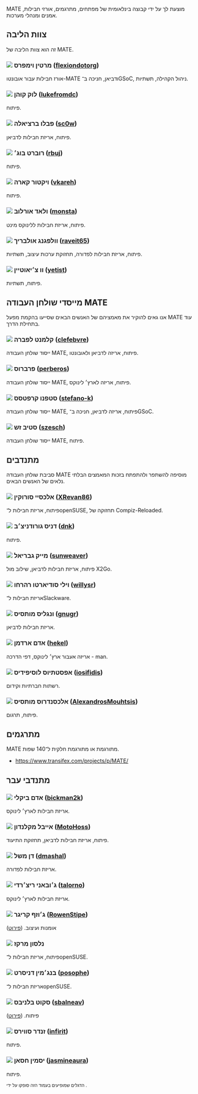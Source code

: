 <!--
.. link:
.. description:
.. tags:
.. date: 2011-12-05 07:25:21
.. title: צוות
.. slug: צוות
-->

MATE מוצעת לך על ידי קבוצה בינלאומית של מפתחים,
מתרגמים, אורזי חבילות, אמנים ומנהלי מערכות.

## צוות הליבה

זה הוא צוות הליבה של MATE.

### ![](/assets/img/flags/32/United%20Kingdom\(Great%20Britain\).png) מרטין וימפרס ([flexiondotorg](https://github.com/flexiondotorg))

אורז חבילות עבור אובונטו-MATE ודביאן, חניכה ב־GSoC, ניהול הקהילה, תשתיות.

### ![](/assets/img/flags/32/USA.png) לוק קוּהן ([lukefromdc](https://github.com/lukefromdc))

פיתוח.

### ![](/assets/img/flags/32/Galicia.png) פבלו ברציאלה ([sc0w](https://github.com/sc0w))

פיתוח, אריזת חבילות לדביאן.

### ![](/assets/img/flags/32/Catalonia.png) רוברט בוג׳ ([rbuj](https://github.com/rbuj))

פיתוח.

### ![](/assets/img/flags/32/Puerto%20Rico.png) ויקטור קארה ([vkareh](https://github.com/vkareh))

פיתוח.

### ![](/assets/img/flags/32/Russian%20Federation.png) ולאד אורלוב ([monsta](https://github.com/monsta))

פיתוח, אריזת חבילות ללינוקס מינט.

### ![](/assets/img/flags/32/Germany.png) וולפגנג אולבריך ([raveit65](https://github.com/raveit65))

פיתוח, אריזת חבילות לפדורה, תחזוקת ערכות עיצוב, תשתיות.

### ![](/assets/img/flags/32/China.png) וו צ׳יאוטיין ([yetist](https://github.com/yetist))

פיתוח, תשתיות.



## מייסדי שולחן העבודה MATE

אנו גאים להוקיר את מאמציהם של האנשים הבאים שסייעו
בהקמת מפעל MATE עוד בתחילת הדרך.

### ![](/assets/img/flags/32/France.png) קלמנט לפברה ([clefebvre](https://github.com/clefebvre))

ייסוד שולחן העבודה MATE, פיתוח, אריזה לדביאן ולאובונטו.

### ![](/assets/img/flags/32/Argentina.png) פרברוס ([perberos](https://github.com/perberos))

ייסוד שולחן העבודה MATE, פיתוח, אריזה לארץ׳ לינוקס.

### ![](/assets/img/flags/32/Italy.png) סטפנו קרפטסס ([stefano-k](https://github.com/stefano-k))

ייסוד שולחן העבודה MATE, פיתוח, אריזה לדביאן, חניכה ב־GSoC.

### ![](/assets/img/flags/32/USA.png) סטיב זש ([szesch](https://github.com/szesch))

ייסוד שולחן העבודה MATE, פיתוח.



## מתנדבים

סביבת שולחן העבודה MATE מוסיפה להשתפר ולהתפתח בזכות
המאמצים הבלתי נלאים של האנשים הבאים.

### ![](/assets/img/flags/32/Russian%20Federation.png) אלכסיי סורוקין ([XRevan86](https://github.com/XRevan86))

פיתוח, אריזת חבילות ל־openSUSE, תחזוקה של Compiz-Reloaded.

### ![](/assets/img/flags/32/Russian%20Federation.png) דניס גורודניצ׳ב ([dnk](https://github.com/dnk))

פיתוח.

### ![](/assets/img/flags/32/Germany.png) מייק גבריאל ([sunweaver](https://github.com/sunweaver))

פיתוח, אריזת חבילות לדביאן, שילוב מול X2Go.

### ![](/assets/img/flags/32/Indonesia.png) וילי סודיארטו רהרחו ([willysr](https://github.com/willysr))

אריזת חבילות ל־Slackware.

### ![](/assets/img/flags/32/Greece.png) ונגליס מותסיס ([gnugr](https://github.com/gnugr))

אריזת חבילות לדביאן.

### ![](/assets/img/flags/32/USA.png) אדם ארדמן ([hekel](https://github.com/hekel))

אריזה אעבור ארץ׳ לינוקס, דפי הדרכה - man.

### ![](/assets/img/flags/32/Greece.png) אפסטתיוס לוסיפידיס ([iosifidis](https://github.com/iosifidis))

רשתות חברתיות וקידום.

### ![](/assets/img/flags/32/Greece.png) אלכסנדרוס מותסיס ([AlexandrosMouhtsis](https://github.com/AlexandrosMouhtsis))

פיתוח, תרגום.



## מתרגמים

MATE מתורגמת או מתורגמת חלקית ל־140 שפות.

  * <https://www.transifex.com/projects/p/MATE/>



## מתנדבי עבר

### ![](/assets/img/flags/32/USA.png) אדם ביקלי ([bickman2k](https://github.com/bickman2k))

אריזת חבילות לארץ׳ לינוקס.

### ![](/assets/img/flags/32/USA.png) אייבל מקלנדון ([MotoHoss](https://github.com/MotoHoss))

פיתוח, אריזת חבילות לדביאן, תחזוקת התיעוד.

### ![](/assets/img/flags/32/USA.png) דן משל ([dmashal](https://github.com/dmashal))

אריזת חבילות לפדורה.

### ![](/assets/img/flags/32/Italy.png) ג׳ובאני ריצ׳רדי ([talorno](https://github.com/talorno))

אריזת חבילות לארץ׳ לינוקס.

### ![](/assets/img/flags/32/USA.png) ג׳וזף קריגר ([RowenStipe](https://github.com/RowenStipe))

אומנות ועיצוב. ([פירוט](https://wiki.mate-desktop.org/#!pages/./users-rowen_stipe.md))

### ![](/assets/img/flags/32/Portugal.png) נלסון מרקז

פיתוח, אריזת חבילות ל־openSUSE.

### ![](/assets/img/flags/32/France.png) בנג׳מין דניסרט ([posophe](https://github.com/posophe))

אריזת חבילות ל־openSUSE.

### ![](/assets/img/flags/32/Canada.png) סקוט בלניבס ([sbalneav](https://github.com/sbalneav))

פיתוח. ([פירוט](https://wiki.mate-desktop.org/#!pages/./users-sbalneav.md))

### ![](/assets/img/flags/32/Netherlands.png) זנדר סווירס ([infirit](https://github.com/infirit))

פיתוח.

### ![](/assets/img/flags/32/Egypt.png) יסמין חסאן ([jasmineaura](https://wiki.mate-desktop.org/#!pages/./users-jasmineaura.md))

פיתוח.



<small>
הדגלים שמופיעים בעמוד הזה סופקו על ידי <http://www.icondrawer.com>.
</small>
